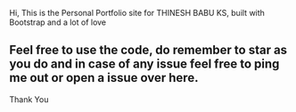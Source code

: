 Hi, This is the Personal Portfolio site for THINESH BABU KS, built with Bootstrap and a lot of love



## Feel free to use the code, do remember to star as you do and in case of any issue feel free to ping me out or open a issue over here.


Thank You
